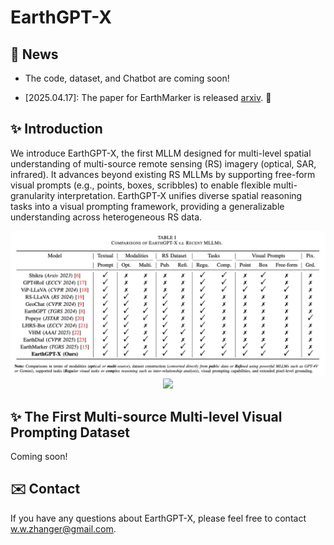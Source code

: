 # EarthGPT-X
  
## :mega: News
- The code, dataset, and Chatbot are coming soon!
* [2025.04.17]: The paper for EarthMarker is released [arxiv](https://arxiv.org/pdf/2504.12795). 🚀 


##  :sparkles: Introduction
We introduce EarthGPT-X, the first MLLM designed for multi-level spatial understanding of multi-source remote sensing (RS) imagery (optical, SAR, infrared). It advances beyond existing RS MLLMs by supporting free-form visual prompts (e.g., points, boxes, scribbles) to enable flexible multi-granularity interpretation. EarthGPT-X unifies diverse spatial reasoning tasks into a visual prompting framework, providing a generalizable understanding across heterogeneous RS data.
 <div align="center">
  <img src="Compare.png">
</div>

 <div align="center">
  <img src="example.png">
</div>

##  :sparkles: The First Multi-source Multi-level Visual Prompting Dataset 

Coming soon!


## :envelope: Contact
If you have any questions about EarthGPT-X, please feel free to contact w.w.zhanger@gmail.com.
